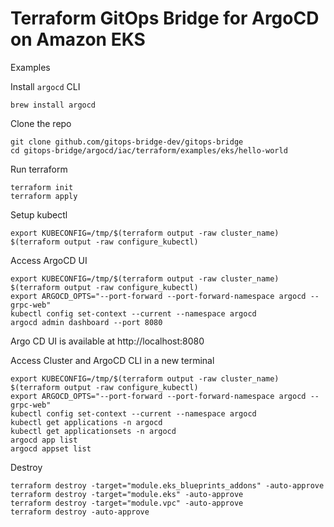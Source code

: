 # Terraform GitOps Bridge for ArgoCD on Amazon EKS

Examples

Install `argocd` CLI
```shell
brew install argocd
```

Clone the repo
```shell
git clone github.com/gitops-bridge-dev/gitops-bridge
cd gitops-bridge/argocd/iac/terraform/examples/eks/hello-world
```

Run terraform
```shell
terraform init
terraform apply
```

Setup kubectl
```shell
export KUBECONFIG=/tmp/$(terraform output -raw cluster_name)
$(terraform output -raw configure_kubectl)
```

Access ArgoCD UI
```shell
export KUBECONFIG=/tmp/$(terraform output -raw cluster_name)
$(terraform output -raw configure_kubectl)
export ARGOCD_OPTS="--port-forward --port-forward-namespace argocd --grpc-web"
kubectl config set-context --current --namespace argocd
argocd admin dashboard --port 8080
```
Argo CD UI is available at http://localhost:8080


Access Cluster and ArgoCD CLI in a new terminal
```shell
export KUBECONFIG=/tmp/$(terraform output -raw cluster_name)
$(terraform output -raw configure_kubectl)
export ARGOCD_OPTS="--port-forward --port-forward-namespace argocd --grpc-web"
kubectl config set-context --current --namespace argocd
kubectl get applications -n argocd
kubectl get applicationsets -n argocd
argocd app list
argocd appset list
```

Destroy
```shell
terraform destroy -target="module.eks_blueprints_addons" -auto-approve
terraform destroy -target="module.eks" -auto-approve
terraform destroy -target="module.vpc" -auto-approve
terraform destroy -auto-approve
```